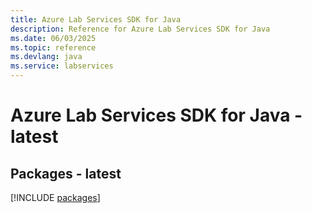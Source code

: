 ```yaml
---
title: Azure Lab Services SDK for Java
description: Reference for Azure Lab Services SDK for Java
ms.date: 06/03/2025
ms.topic: reference
ms.devlang: java
ms.service: labservices
---
```

# Azure Lab Services SDK for Java - latest
## Packages - latest
[!INCLUDE [packages](lab-services-index.md)]